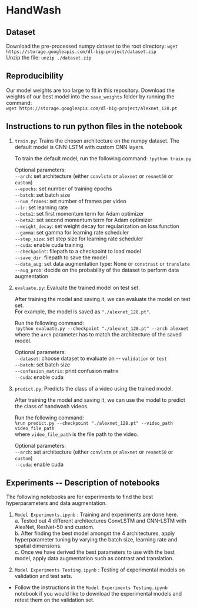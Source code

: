 # HandWash

## Dataset
Download the pre-processed numpy dataset to the root directory: `wget https://storage.googleapis.com/dl-big-project/dataset.zip`  
Unzip the file: `unzip ./dataset.zip`

## Reproducibility
Our model weights are too large to fit in this repository. Download the weights of our best model into the `save_weights` folder by running the command:  
`wget https://storage.googleapis.com/dl-big-project/alexnet_128.pt`

## Instructions to run python files in the notebook
1. `train.py`: Trains the chosen architecture on the numpy dataset. The default model is CNN-LSTM with custom CNN layers.  

    To train the default model, run the following command:
    `!python train.py`  

    Optional parameters:  
    `--arch`: set architecture (either `convlstm` or `alexnet` or `resnet50` or `custom`)      
    `--epochs`: set number of training epochs  
    `--batch`: set batch size  
    `--num_frames`: set number of frames per video  
    `--lr`: set learning rate    
    `--beta1`: set first momentum term for Adam optimizer  
    `--beta2`: set second momentum term for Adam optimizer  
    `--weight_decay`: set weight decay for regularization on loss function  
    `--gamma`: set gamma for learning rate scheduler  
    `--step_size`: set step size for learning rate scheduler  
    `--cuda`: enable cuda training  
    `--checkpoint`: filepath to a checkpoint to load model  
    `--save_dir`: filepath to save the model  
    `--data_aug`: set data augmentation type: None or `constrast` or `translate`   
    `--aug_prob`: decide on the probability of the dataset to perform data augmentation

2. `evaluate.py`: Evaluate the trained model on test set.  

     After training the model and saving it, we can evaluate the model on test set.  
     For example, the model is saved as `"./alexnet_128.pt"`.  
     
     Run the following command:  
     `!python evaluate.py --checkpoint "./alexnet_128.pt" --arch alexnet`  
     where the `arch` parameter has to match the architecture of the saved model.
     
     Optional parameters:  
     `--dataset`: choose dataset to evaluate on -- `validation` or `test`   
     `--batch`: set batch size    
     `--confusion_matrix`: print confusion matrix    
     `--cuda`: enable cuda   

3. `predict.py`: Predicts the class of a video using the trained model.  

    After training the model and saving it, we can use the model to predict the class of handwash videos.

    Run the following command:  
    `%run predict.py --checkpoint "./alexnet_128.pt" --video_path video_file_path`  
    where `video_file_path` is the file path to the video. 
    
    Optional parameters:  
    `--arch`: set architecture (either `convlstm` or `alexnet` or `resnet50` or `custom`)      
    `--cuda`: enable cuda   

    
## Experiments -- Description of notebooks 
The following notebooks are for experiments to find the best hyperparameters and data augmentation.
1. `Model Experiments.ipynb` : Training and experiments are done here.  
    a. Tested out 4 different architectures ConvLSTM and CNN-LSTM with AlexNet, ResNet-50 and custom.  
    b. After finding the best model amongst the 4 architectures, apply hyperparameter tuning by varying the batch size, learning rate and spatial dimensions.  
    c. Once we have derived the best parameters to use with the best model, apply data augmentation such as contrast and translation.  

2. `Model Experiments Testing.ipynb` : Testing of experimental models on validation and test sets. 
- Follow the instructions in the `Model Experiments Testing.ipynb` notebook if you would like to download the experimental models and retest them on the validation set. 

